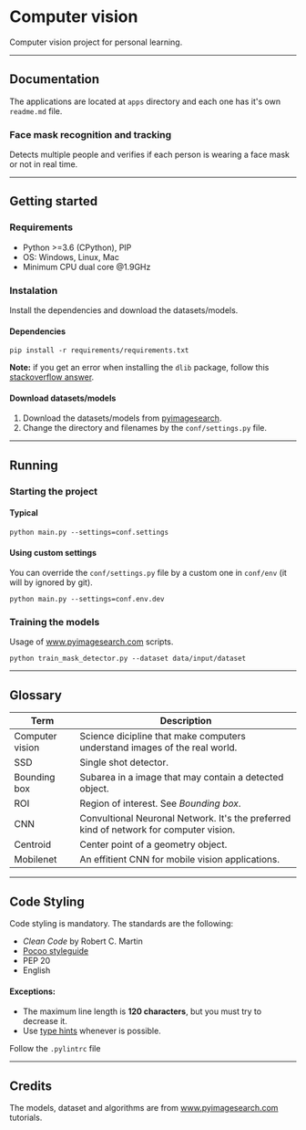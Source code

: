 # Computer vision

Computer vision project for personal learning.
___

## Documentation

The applications are located at `apps` directory and each one has it's own `readme.md` file.

### Face mask recognition and tracking
Detects multiple people and verifies if each person is wearing a face mask or not in real time.

___
## Getting started

### Requirements
- Python >=3.6 (CPython), PIP
- OS: Windows, Linux, Mac
- Minimum CPU dual core @1.9GHz

### Instalation
Install the dependencies and download the datasets/models.

#### Dependencies
```
pip install -r requirements/requirements.txt
```
**Note:** if you get an error when installing the `dlib` package, follow this [stackoverflow answer](https://stackoverflow.com/a/49538054).

#### Download datasets/models
1. Download the datasets/models from [pyimagesearch](https://www.pyimagesearch.com/2020/05/04/covid-19-face-mask-detector-with-opencv-keras-tensorflow-and-deep-learning/).
2. Change the directory and filenames by the `conf/settings.py` file.
___

## Running
### Starting the project
#### Typical
```
python main.py --settings=conf.settings
```
#### Using custom settings
You can override the `conf/settings.py` file by a custom one in `conf/env` (it will by ignored by git).
```
python main.py --settings=conf.env.dev
```
### Training the models
Usage of www.pyimagesearch.com scripts.
```
python train_mask_detector.py --dataset data/input/dataset
```
___

## Glossary

| Term            | Description |
| --------------- | ----------- |
| Computer vision | Science dicipline that make computers understand images of the real world. |
| SSD             | Single shot detector. |
| Bounding box    | Subarea in a image that may contain a detected object. |
| ROI             | Region of interest. See *Bounding box*. |
| CNN             | Convultional Neuronal Network. It's the preferred kind of network for computer vision. |
| Centroid        | Center point of a geometry object. |
| Mobilenet       | An effitient CNN for mobile vision applications. |
___

## Code Styling
Code styling is mandatory. The standards are the following:
- *Clean Code* by Robert C. Martin
- [Pocoo styleguide](https://flask.palletsprojects.com/en/1.1.x/styleguide/)
- PEP 20
- English

#### Exceptions:
- The maximum line length is **120 characters**, but you must try to decrease it.
- Use [type hints](https://docs.python.org/3/library/typing.html) whenever is possible.

Follow the `.pylintrc` file
___

## Credits
The models, dataset and algorithms are from www.pyimagesearch.com tutorials.

